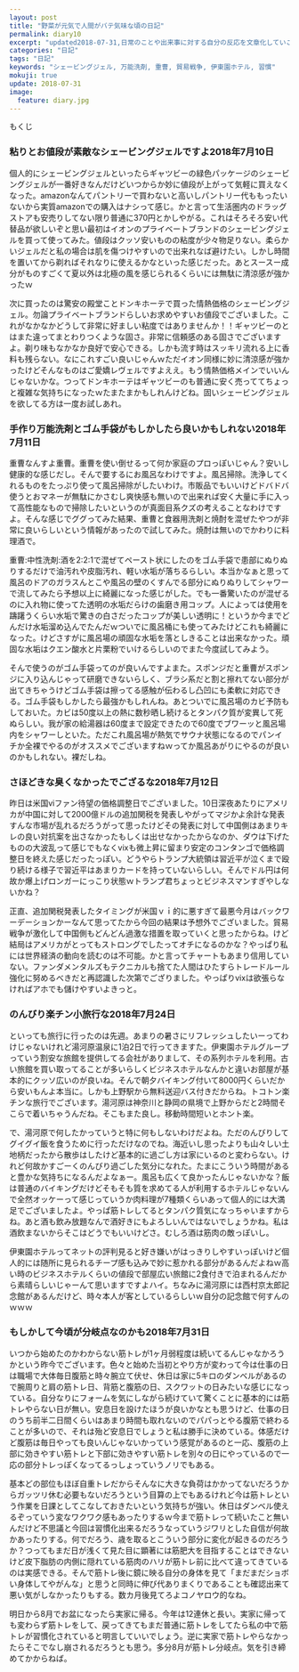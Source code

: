 ```yaml
---
layout: post
title: "野菜が元気で人間がバテ気味な頃の日記"
permalink: diary10
excerpt: "updated2018-07-31,日常のことや出来事に対する自分の反応を文章化していこうのコーナーです。特にテーマも設けずにつらつらと書いていくとっても楽しいコーナーです。見る人にとって楽しいコーナーかどうかは定かではありませんよー"
categories: "日記"
tags: "日記"
keywords: "シェービングジェル, 万能洗剤, 重曹, 貿易戦争, 伊東園ホテル, 習慣"
mokuji: true
update: 2018-07-31
image:
  feature: diary.jpg
---
```


<div id="mokuji"><span>もくじ</span></div>

### 粘りとお値段が素敵なシェービングジェルですよ2018年7月10日

個人的にシェービングジェルといったらギャツビーの緑色パッケージのシェービングジェルが一番好きなんだけどいつからか妙に値段が上がって気軽に買えなくなった。amazonなんてパントリーで買わないと高いしパントリー代ももったいないから実質amazonでの購入はナシって感じ。かと言って生活圏内のドラッグストアも安売りしてない限り普通に370円とかしやがる。これはそろそろ安い代替品が欲しいぞと思い最初はイオンのプライベートブランドのシェービングジェルを買って使ってみた。値段はクッソ安いものの粘度が少々物足りない。柔らかいジェルだと私の場合は肌を傷つけやすいので出来れなば避けたい。しかし時間を置いてから剃ればそれなりに使えるかなといった感じだった。あとスースー成分がものすごくて夏以外は北極の風を感じられるくらいには無駄に清涼感が強かったｗ

次に買ったのは驚安の殿堂ことドンキホーテで買った情熱価格のシェービングジェル。勿論プライベートブランドらしいお求めやすいお値段でございました。これがなかなかどうして非常に好ましい粘度ではありませんか！！ギャツビーのとはまた違ってまとわりつくような固さ。非常に信頼感のある固さでございますよ。剃り味もなかなか良好で安心できる。しかも流す時はスッキリ流れる上に香料も残らない。なにこれすごい良いじゃんｗただイオン同様に妙に清涼感が強かったけどそんなものはご愛嬌レヴェルですよええ。もう情熱価格メインでいいんじゃないかな。つってドンキホーテはギャツビーのも普通に安く売っててちょっと複雑な気持ちになったｗたまたまかもしれんけどね。固いシェービングジェルを欲してる方は一度お試しあれ。

### 手作り万能洗剤とゴム手袋がもしかしたら良いかもしれない2018年7月11日

重曹なんすよ重曹。重曹を使い倒せるって何か家庭のプロっぽいじゃん？安いし健康的な感じだし。そんで要するにお風呂なわけですよ。風呂掃除。洗浄してくれるものをたっぷり使って風呂掃除がしたいわけ。市販品でもいいけどドバドバ使うとおマネーが無駄にかさむし爽快感も無いので出来れば安く大量に手に入って高性能なもので掃除したいというのが真面目系クズの考えることなわけですよ。そんな感じでググってみた結果、重曹と食器用洗剤と焼酎を混ぜたやつが非常に良いらしいという情報があったので試してみた。焼酎は無いのでかわりに料理酒で。

重曹:中性洗剤:酒を2:2:1で混ぜてペースト状にしたのをゴム手袋で患部にぬりぬりするだけで油汚れや皮脂汚れ、軽い水垢が落ちるらしい。本当かなぁと思って風呂のドアのガラスんとこや風呂の壁のくすんでる部分にぬりぬりしてシャワーで流してみたら予想以上に綺麗になった感じがした。でも一番驚いたのが混ぜるのに入れ物に使ってた透明の水垢だらけの歯磨き用コップ。人によっては使用を躊躇うくらい水垢で驚きの白さだったコップが美しい透明に！というか今までどんだけ水垢溜め込んでたんだｗついでに風呂桶にも使ってみたけどこれも綺麗になった。けどさすがに風呂場の頑固な水垢を落としきることは出来なかった。頑固な水垢はクエン酸水と片栗粉でいけるらしいのでまた今度試してみよう。

そんで使うのがゴム手袋ってのが良いんですよまた。スポンジだと重曹がスポンジに入り込んじゃって研磨できないらしく、ブラシ系だと割と擦れてない部分が出てきちゃうけどゴム手袋は擦ってる感触が伝わるし凸凹にも柔軟に対応できる。ゴム手袋もしかしたら最強かもしれんね。あとついでに風呂場のカビ予防もしておいた。カビは50度以上の熱に数秒晒し続けるとタンパク質が変異して死ぬらしい。我が家の給湯器は60度まで設定できたので60度でブワーッと風呂場内をシャワーしといた。ただこれ風呂場が熱気でサウナ状態になるのでパンイチか全裸でやるのがオススメでございますねｗってか風呂あがりにやるのが良いのかもしれない。裸だしね。

### さほどきな臭くなかったでござるな2018年7月12日

昨日は米国viファン待望の価格調整日でございました。10日深夜あたりにアメリカが中国に対して2000億ドルの追加関税を発表しやがってマジかよ余計な発表すんな市場が乱れるだろうがって思ったけどその発表に対して中国側はあまりキレの良い対抗案を出さなかったもしくは出せなかったからなのか、ダウは下げたものの大波乱って感じでもなくvixも微上昇に留まり安定のコンタンゴで価格調整日を終えた感じだったっぽい。どうやらトランプ大統領は習近平が泣くまで殴り続ける様子で習近平はあまりカードを持っていないらしい。そんでドル円は何故か爆上げロンガーにっこり状態ｗトランプ君ちょっとビジネスマンすぎやしないかね？

正直、追加関税発表したタイミングが米国ｖｉ的に悪すぎて最悪今月はバックワーデーションかーなんて思ってたから今回の結果は予想外でございました。貿易戦争が激化して中国側もどんどん過激な措置を取っていくと思ったからね。けど結局はアメリカがとってもストロングでしたってオチになるのかな？やっぱり私には世界経済の動向を読むのは不可能。かと言ってチャートもあまり信用していない。ファンダメンタルズもテクニカルも捨てた人間はひたすらトレードルール強化に努めるべきだと再認識した次第でござりました。やっぱりvixは欲張らなければアホでも儲けやすいよきっと。

### のんびり楽チン小旅行な2018年7月24日

といっても旅行に行ったのは先週。あまりの暑さにリフレッシュしたいーってわけじゃないけれど湯河原温泉に1泊2日で行ってきますた。伊東園ホテルグループっていう割安な旅館を提供してる会社がありまして、その系列ホテルを利用。古い旅館を買い取ってることが多いらしくビジネスホテルなんかと違いお部屋が基本的にクッソ広いのが良いね。そんで朝夕バイキング付いて8000円くらいだから安いもんよ本当に。しかも上野駅から無料送迎バス付きだからね。トコトン楽チンな旅行でございます。湯河原は神奈川と静岡の県境で上野からだと2時間そこらで着いちゃうんだね。そこもまた良し。移動時間短いとホント楽。

で、湯河原で何したかっていうと特に何もしないわけだよね。ただのんびりしてグイグイ飯を食うために行っただけなのでね。海近いし思ったよりも山々しい土地柄だったから散歩はしたけど基本的に過ごし方は家にいるのと変わらない。けれど何故かすごーくのんびり過ごした気分になれた。たまにこういう時間があると豊かな気持ちになるんだよなぁー。風呂も広くて良かったんじゃないかな？飯は普通のバイキングだけどそもそも質を求めてる人が利用するホテルじゃないんで全然オッケーって感じっていうか肉料理が7種類くらいあって個人的には大満足でございましたよ。やっぱ筋トレしてるとタンパク質気になっちゃいますからね。あと酒も飲み放題なんで酒好きにもよろしいんではないでしょうかね。私は酒飲まないからそこはどうでもいいけどさ。むしろ酒は筋肉の敵っぽいし。

伊東園ホテルってネットの評判見ると好き嫌いがはっきりしやすいっぽいけど個人的には随所に見られるチープ感も込みで妙に惹かれる部分があるんだよねｗ高い時のビジネスホテルくらいの値段で部屋広い旅館に2食付きで泊まれるんだから素晴らしいじゃーんて思いますですよハイ。ちなみに湯河原には西村京太郎記念館があるんだけど、時々本人が客としているらしいｗ自分の記念館で何すんのｗｗｗ

### もしかして今頃が分岐点なのかも2018年7月31日

いつから始めたのかわからない筋トレが1ヶ月弱程度は続いてるんじゃなかろうかという昨今でございます。色々と始めた当初とやり方が変わって今は仕事の日は職場で大体毎日腹筋と時々腕立て伏せ、休日は家に5キロのダンベルがあるので腕周りと肩の筋トレ日、背筋と腹筋の日、スクワットの日みたいな感じになっている。自分なりにフォームを気にしながら続けていて驚くことに基本的には筋トレやらない日が無い。安息日を設けたほうが良いかなとも思うけど、仕事の日のうち前半二日間くらいはあまり時間も取れないのでパパっとやる腹筋で終わることが多いので、それは殆ど安息日でしょうと私は勝手に決めている。体感だけど腹筋は毎日やっても良いんじゃないかっていう感覚があるのと一応、腹筋の上部に効きやすい筋トレと下部に効きやすい筋トレを別々の日にやっているので一応の部分トレっぽくなってるっしょっていうノリでもある。

基本どの部位もほぼ自重トレだからそんなに大きな負荷はかかってないだろうからガッツリ休む必要もないだろうという目算の上でもあるけれど今は筋トレという作業を日課としてこなしておきたいという気持ちが強い。休日はダンベル使えるぞっていう変なワクワク感もあったりするｗ今まで筋トレって続いたこと無いんだけど不思議と今回は習慣化出来るだろうなっていうジワリとした自信が何故かあったりする。何でだろう、歳を取るとこういう部分に変化が起きるのだろうか？つってもまだ日が浅くて見た目に顕著には筋肥大を目指することはできないけど皮下脂肪の内側に隠れている筋肉のハリが筋トレ前に比べて違ってきているのは実感できる。そんで筋トレ後に鏡に映る自分の身体を見て「まだまだショボい身体してやがんな」と思うと同時に伸び代ありまくりであることも確認出来て悪い気がしなかったりもする。数カ月後見てろよコノヤロウ的なね。

明日から8月でお盆になったら実家に帰る。今年は12連休と長い。実家に帰っても変わらず筋トレをして、戻ってきてもまだ普通に筋トレをしてたら私の中で筋トレが習慣化されていると明言していいでしょう。逆に実家で筋トレやらなかったらそこでなし崩されるだろうとも思う。多分8月が筋トレ分岐点。気を引き締めてかからねば。